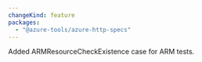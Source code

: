 ```yaml
---
changeKind: feature
packages:
  - "@azure-tools/azure-http-specs"
---
```


Added ARMResourceCheckExistence case for ARM tests.